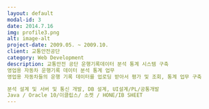 ```yaml
---
layout: default
modal-id: 3
date: 2014.7.16
img: profile3.png
alt: image-alt
project-date: 2009.05. ~ 2009.10.
client: 교통안전공단
category: Web Development
description: 교통안전 공단 운행기록데이터 분석 통계 시스템 구축
영업용 자동차 운행기록 데이터 분석 통계 업무
영업용 자동차들의 운행 기록 데이터를 업로딩 받아서 평가 및 조회, 통계 업무 구축

분석 설계 및 서버 및 통신 개발, DB 설계, UI설계/PL/공통개발
Java / Oracle 10/이클립스/ 소켓 / HONE/IB SHEET
---
```

